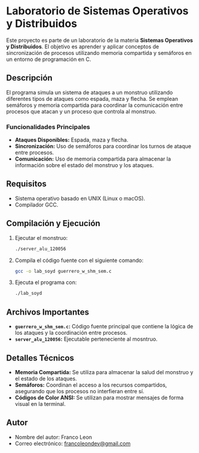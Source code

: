 # Laboratorio de Sistemas Operativos y Distribuidos

Este proyecto es parte de un laboratorio de la materia **Sistemas Operativos y Distribuidos**. El objetivo es aprender y aplicar conceptos de sincronización de procesos utilizando memoria compartida y semáforos en un entorno de programación en C.

## Descripción

El programa simula un sistema de ataques a un monstruo utilizando diferentes tipos de ataques como espada, maza y flecha. Se emplean semáforos y memoria compartida para coordinar la comunicación entre procesos que atacan y un proceso que controla al monstruo.

### Funcionalidades Principales

- **Ataques Disponibles:** Espada, maza y flecha.
- **Sincronización:** Uso de semáforos para coordinar los turnos de ataque entre procesos.
- **Comunicación:** Uso de memoria compartida para almacenar la información sobre el estado del monstruo y los ataques.

## Requisitos

- Sistema operativo basado en UNIX (Linux o macOS).
- Compilador GCC.

## Compilación y Ejecución

1. Ejecutar el monstruo:

   ```bash
   ./server_alu_120056
   ```

1. Compila el código fuente con el siguiente comando:

   ```bash
   gcc -o lab_soyd guerrero_w_shm_sem.c
   ```

2. Ejecuta el programa con:

   ```bash
   ./lab_soyd
   ```

## Archivos Importantes

- **`guerrero_w_shm_sem.c`:** Código fuente principal que contiene la lógica de los ataques y la coordinación entre procesos.
- **`server_alu_120056`:** Ejecutable perteneciente al mosntruo.

## Detalles Técnicos

- **Memoria Compartida:** Se utiliza para almacenar la salud del monstruo y el estado de los ataques.
- **Semáforos:** Coordinan el acceso a los recursos compartidos, asegurando que los procesos no interfieran entre sí.
- **Códigos de Color ANSI:** Se utilizan para mostrar mensajes de forma visual en la terminal.

## Autor

- Nombre del autor: Franco Leon
- Correo electrónico: francoleondev@gmail.com